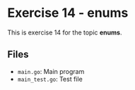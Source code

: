 # Exercise 14 - enums

This is exercise 14 for the topic **enums**.

## Files
- `main.go`: Main program
- `main_test.go`: Test file
